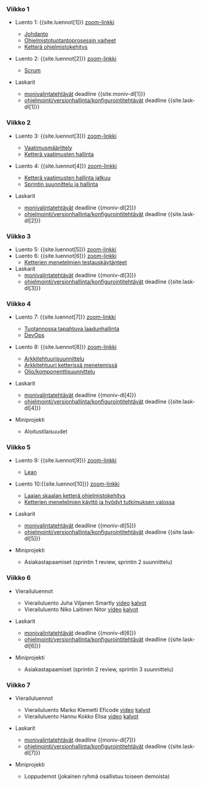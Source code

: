 ### Viikko 1

- Luento 1: {{site.luennot[1]}} [zoom-linkki](https://helsinki.zoom.us/j/64993611370?pwd=d3p5djRzWmRvTStKNVV2N25LYzhLdz09)
  - [Johdanto](/osa0)
  - [Ohjelmistotuotantoprosessin vaiheet](/osa1#ohjelmistotuotanto-ja-sen-osa-alueet) 
  - [Ketterä ohjelmistokehitys](/osa1#ketterä-ohjelmistokehitys)

- Luento 2: {{site.luennot[2]}} [zoom-linkki](https://helsinki.zoom.us/j/65511242341?pwd=dVduR0puZXdjYzV0UDdEOElIUDIxQT09)
  - [Scrum](/osa1#scrum)

- Laskarit
  - <a href="{{site.stats_url}}/quiz/1">monivalintatehtävät</a> deadline {{site.moniv-dl[1]}}
  - <a href="/tehtavat1">ohjelmointi/versionhallinta/konfigurointitehtävät</a> deadline {{site.lask-dl[1]}}

### Viikko 2

- Luento 3: {{site.luennot[3]}} [zoom-linkki](https://helsinki.zoom.us/j/64993611370?pwd=d3p5djRzWmRvTStKNVV2N25LYzhLdz09)
  - [Vaatimusmäärittely](/osa2#vaatimusmäärittely)
  - [Ketterä vaatimusten hallinta](/osa2#user-story)

- Luento 4: {{site.luennot[4]}} [zoom-linkki](https://helsinki.zoom.us/j/65511242341?pwd=dVduR0puZXdjYzV0UDdEOElIUDIxQT09)
  - [Ketterä vaatimusten hallinta jatkuu](/osa2#user-story)
  - [Sprintin suunnittelu ja hallinta](/osa2#sprintin-suunnittelu)

- Laskarit
  - <a href="{{site.stats_url}}/quiz/2">monivalintatehtävät</a> deadline {{moniv-dl[2]}}
  - <a href="/tehtavat2">ohjelmointi/versionhallinta/konfigurointitehtävät</a> deadline {{site.lask-dl[2]}}

### Viikko 3

- Luento 5: {{site.luennot[5]}} [zoom-linkki](https://helsinki.zoom.us/j/64993611370?pwd=d3p5djRzWmRvTStKNVV2N25LYzhLdz09)
- Luento 6: {{site.luennot[6]}} [zoom-linkki](https://helsinki.zoom.us/j/65511242341?pwd=dVduR0puZXdjYzV0UDdEOElIUDIxQT09) 
  - [Ketterien menetelmien testauskäytänteet](/osa3#ketterien-menetelmien-testauska%CC%88yta%CC%88nteet)
- Laskarit
  - <a href="{{site.stats_url}}/quiz/3">monivalintatehtävät</a> deadline {{moniv-dl[3]}}
  - <a href="/tehtavat3">ohjelmointi/versionhallinta/konfigurointitehtävät</a> deadline {{site.lask-dl[3]}}
  
### Viikko 4

- Luento 7: {{site.luennot[7]}} [zoom-linkki](https://helsinki.zoom.us/j/64993611370?pwd=d3p5djRzWmRvTStKNVV2N25LYzhLdz09)
  - [Tuotannossa tapahtuva laadunhallinta](/osa3#tuotannossa-tapahtuva-testaaminen-ja-laadunhallinta)
  - [DevOps](/osa3#devops) 
- Luento 8: {{site.luennot[8]}} [zoom-linkki](https://helsinki.zoom.us/j/65511242341?pwd=dVduR0puZXdjYzV0UDdEOElIUDIxQT09)
  - [Arkkitehtuurisuunnittelu](/osa4#ohjelmiston-arkkitehtuuri)
  - [Arkkitehtuuri ketterissä menetemissä](/osa4#arkkitehtuuri-ketterissä-menetelmissä)
  - [Olio/komponenttisuunnittelu](/osa4#olio--ja-komponenttisuunnittelu)
   
- Laskarit
  - <a href="{{site.stats_url}}/quiz/4">monivalintatehtävät</a> deadline {{moniv-dl[4]}}
  - <a href="/tehtavat4">ohjelmointi/versionhallinta/konfigurointitehtävät</a> deadline {{site.lask-dl[4]}}

- Miniprojekti
  - Aloitustilaisuudet
### Viikko 5

- Luento 9: {{site.luennot[9]}} [zoom-linkki](https://helsinki.zoom.us/j/64993611370?pwd=d3p5djRzWmRvTStKNVV2N25LYzhLdz09)
    - [Lean](/osa5#lean)  
- Luento 10:{{site.luennot[10]}} [zoom-linkki](https://helsinki.zoom.us/j/65511242341?pwd=dVduR0puZXdjYzV0UDdEOElIUDIxQT09)
  - [Laajan skaalan ketterä ohjelmistokehitys](/osa5#laajan-skaalan-kettera%CC%88-ohjelmistokehitys)
  - [Ketterien menetelmien käyttö ja hyödyt tutkimuksen valossa](/osa5#ketterien-menetelmien-käyttö-ja-hyödyt-tutkimuksen-valossa)  
    
- Laskarit
  - <a href="{{site.stats_url}}/quiz/5">monivalintatehtävät</a> deadline {{moniv-dl[5]}}
  - <a href="/tehtavat5">ohjelmointi/versionhallinta/konfigurointitehtävät</a> deadline {{site.lask-dl[5]}}

- Miniprojekti
  - Asiakastapaamiset (sprintin 1 review, sprintin 2 suunnittelu)
    
### Viikko 6

- Vierailuluennot
  - Vierailuluento Juha Viljanen Smartly <a href="https://www.youtube.com/watch?v=3ZRPtoU_nKQ&ab_channel=moocfi">video</a> <a href="https://github.com/ohjelmistotuotanto-hy/slides/blob/master/vierailuluennot/smartly.pdf">kalvot</a>
  - Vierailuluento Niko Laitinen Nitor <a href="https://www.youtube.com/watch?v=dhDusAPpjos&ab_channel=moocfi">video</a> <a href="https://github.com/ohjelmistotuotanto-hy/slides/blob/master/vierailuluennot/nitor.pdf">kalvot</a>
      
- Laskarit
  - <a href="{{site.stats_url}}/quiz/6">monivalintatehtävät</a> deadline {{moniv-dl[6]}}
  - <a href="/tehtavat6">ohjelmointi/versionhallinta/konfigurointitehtävät</a> deadline {{site.lask-dl[6]}}

- Miniprojekti
  - Asiakastapaamiset (sprintin 2 review, sprintin 3 suunnittelu)
  

### Viikko 7

- Vierailuluennot
  - Vierailuluento Marko Klemetti Eficode <a href="https://www.youtube.com/watch?v=FipoHtP2IJo&ab_channel=moocfi">video</a> <a href="https://github.com/ohjelmistotuotanto-hy/slides/blob/master/vierailuluennot/eficode.pdf">kalvot</a>    
  - Vierailuluento Hannu Kokko Elisa <a href="https://www.youtube.com/watch?v=kpBlLR10oVs&ab_channel=moocfi">video</a> <a href="https://github.com/ohjelmistotuotanto-hy/slides/blob/master/vierailuluennot/elisa.pdf">kalvot</a>
    
- Laskarit
  - <a href="{{site.stats_url}}/quiz/7">monivalintatehtävät</a> deadline {{moniv-dl[7]}}
  - <a href="/tehtavat7">ohjelmointi/versionhallinta/konfigurointitehtävät</a> deadline {{site.lask-dl[7]}}

- Miniprojekti
  - Loppudemot (jokainen ryhmä osallistuu toiseen demoista)
